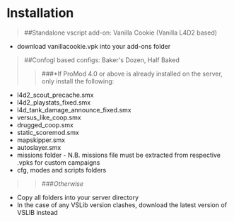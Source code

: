 # Installation  
>##Standalone vscript add-on: Vanilla Cookie (Vanilla L4D2 based)  
 * download vanillacookie.vpk into your add-ons folder 

>##Confogl based configs: Baker's Dozen, Half Baked   
>>###*If ProMod 4.0 or above is already installed on the server, only install the following:  
 * l4d2_scout_precache.smx    
 * l4d2_playstats_fixed.smx  
 * l4d_tank_damage_announce_fixed.smx  
 * versus_like_coop.smx    
 * drugged_coop.smx  
 * static_scoremod.smx  
 * mapskipper.smx  
 * autoslayer.smx  
 * missions folder - N.B. missions file must be extracted from respective .vpks for custom campaigns
 * cfg, modes and scripts folders  

>>###*Otherwise*  
 * Copy all folders into your server directory    
 * In the case of any VSLib version clashes, download the latest version of VSLIB instead  



